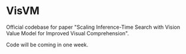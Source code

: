 # VisVM
Official codebase for paper "Scaling Inference-Time Search with Vision Value Model for Improved Visual Comprehension".

Code will be coming in one week.
